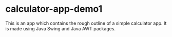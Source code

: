 # calculator-app-demo1
This is an app which contains the rough outline of a simple calculator app. It is made using Java Swing and Java AWT packages.
